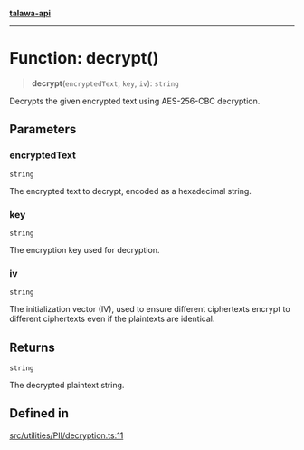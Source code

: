 [**talawa-api**](../../../../README.md)

***

# Function: decrypt()

> **decrypt**(`encryptedText`, `key`, `iv`): `string`

Decrypts the given encrypted text using AES-256-CBC decryption.

## Parameters

### encryptedText

`string`

The encrypted text to decrypt, encoded as a hexadecimal string.

### key

`string`

The encryption key used for decryption.

### iv

`string`

The initialization vector (IV), used to ensure different ciphertexts encrypt to different ciphertexts even if the plaintexts are identical.

## Returns

`string`

The decrypted plaintext string.

## Defined in

[src/utilities/PII/decryption.ts:11](https://github.com/Suyash878/talawa-api/blob/095e6964ce2a06c1c30d1acf81b6162203f1db91/src/utilities/PII/decryption.ts#L11)
